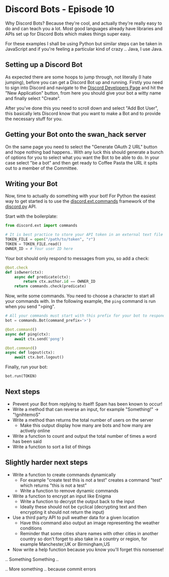 # Discord Bots - Episode 10

Why Discord Bots?  Because they're cool, and actually they're really easy to do and can teach you a lot.  Most good languages already have libraries and APIs set up for Discord Bots which makes things super easy.

For these examples I shall be using Python but similar steps can be taken in JavaScript and if you're feeling a particular kind of crazy .. Java, I use Java.

## Setting up a Discord Bot

As expected there are some hoops to jump through, not literally (I hate jumping), before you can get a Discord Bot up and running.  Firstly you need to sign into Discord and navigate to the [Discord Developers Page](https://discordapp.com/developers/applications/me) and hit the "New Application" button, from here you should give your bot a witty name and finally select "Create".

After you've done this you need to scroll down and select "Add Bot User", this basically lets Discord know that you want to make a Bot and to provide the necessary stuff for you.

## Getting your Bot onto the swan_hack server

On the same page you need to select the "Generate OAuth 2 URL" button and hope nothing bad happens.. With any luck this should generate a bunch of options for you to select what you want the Bot to be able to do.  In your case select "be a bot" and then get ready to Coffee Pasta the URL it spits out to a member of the Committee.

## Writing your Bot

Now, time to actually do something with your bot!  For Python the easiest way to get started is to use the [discord.ext.commands](https://discordpy.readthedocs.io/en/latest/ext/commands/commands.html) framework of the [discord.py](https://discordpy.readthedocs.io/en/latest/index.html) API.

Start with the boilerplate:

```Python
from discord.ext import commands

# It is best practice to store your API token in an external text file
TOKEN_FILE = open("/path/to/token", "r")
TOKEN = TOKEN_FILE.read()
OWNER_ID = # Your user ID here
```

Your bot should only respond to messages from you, so add a check:

```Python
@bot.check
def isOwner(ctx):
    async def predicate(ctx):
        return ctx.author.id == OWNER_ID
    return commands.check(predicate)
```

Now, write some commands.  You need to choose a character to start all your commands with. In the following example, the `ping` command is run when you send ">ping".

```Python
# All your commands must start with this prefix for your bot to respond
bot = commands.Bot(command_prefix='>')

@bot.command()
async def ping(ctx):
    await ctx.send('pong')

@bot.command()
async def logout(ctx):
    await ctx.bot.logout()
```

Finally, run your bot:
```Python    
bot.run(TOKEN)
```

## Next steps

* Prevent your Bot from replying to itself!  Spam has been known to occur!
* Write a method that can reverse an input, for example "Something!" -> "!gnihtemoS"
* Write a method than returns the total number of users on the server
  * Make this output display how many are bots and how many are actively online
* Write a function to count and output the total number of times a word has been said
* Write a function to sort a list of things

## Slightly harder next steps

* Write a function to create commands dynamically
  * For example "create test this is not a test" creates a command "test" which returns "this is not a test"
  * Write a function to remove dynamic commands
* Write a function to encrypt an input like Enigma
  * Write a function to decrypt the output back to the input
  * Ideally these should not be cyclical (decrypting text and then encrypting it should not return the input)
* Use a third party API to pull weather data for a given location
  * Have this command also output an image representing the weather conditions
  * Reminder that some cities share names with other cities in another country so don't forget to also take in a country or region, for example Manchester,UK or Birmingham,US
* Now write a help function because you know you'll forget this nonsense!

.. Something Something ..

.. More something .. because commit errors
